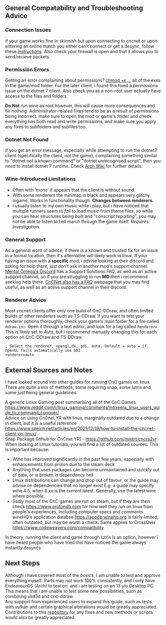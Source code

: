 ## General Compatability and Troubleshooting Advice
### Connection Issues
if your game works fine in skirmish but upon connecting to cncnet or upon entering an online match you either can't connect or get a desync, follow these [instructions](https://wiki.winehq.org/FAQ#Failed_to_use_ICMP_.28network_ping.29.2C_this_requires_special_permissions). Also check your firewall is open and that it allows you to send/recieve packets.
### Permission Errors
Getting an error complaining about permissions?
[chmod +x ...](https://wiki.archlinux.org/title/File_permissions_and_attributes) all of the exes in the game/mod folder. For the later client, i found this fixed a permissions issue on the dotnet 7 client.
Also check you as a non-root user actually have access to the files and folders

**Do Not** run wine as root however, this will cause more consequences and fix nothing. Administrator-related fixes tend to be as a result of permissions being incorrect. make sure to open the mod or game's folder and check everything has both read and write permissions, and make sure you apply any fixes to subfolders and subfiles too.

### Dotnet Not Found
if you get an error message, especially while attempting to run the dotnet7 client (specifically the client, not the game), complaining something similar to "dotnet not a known command" or "dotnet unrecognised script", then you *need* to install dotnet 7 runtime. Check [Arch Wiki](https://wiki.archlinux.org/title/.NET#Installation) for further details.

### Wine-Introduced Limitations

-  Often with 'mono' it appears that the client is without sound.
-  With some renderers the minimap is black and appears very glitchy ingame. Works in functionality though. **Changes between renderers.**
-  I usually listen to my own music while i play, but i have noticed that multiple runners seem to *fail* to load *music* from theme files, so while you can hear structures being built and "conscript reporting", you may not be able to listen to hell march through the game itself. *Requires Investigation.*

### General Support
As a general word of advice, if there is a known and trusted fix for an issue in a formal location, then it's alternative will likely work in linux.
If your having an issue with a **specific** mod, i advise looking at their discord and asking for help there, just don't ask in another mod's support channel.
[Mental Omega's Discord](https://discord.gg/KpJzhWY) has a Support Solutions FAQ, as well as an active support channel, so if you are struggling to run **MO** then i recommend seeking help there.
[CnCNet also has a FAQ](https://forums.cncnet.org/forum/87-faqs/) webpage that you may find useful, as well as an active support channel in their discord.


### Renderer Advice
Most cncnet clients offer only one build of CnC-DDraw, and often limited builds of other renderers such as TS-DDraw. If you want to test your renderer options thoroughly, check your game's main folder for a file called `ddraw.ini`.
Open it through a text editor, and look for a tag called `Renderer=`
This is likely set to Auto, but i recommend manually changing this for each option on CnC-DDraw and TS-DDraw.
```
; Select the renderer, opengl,dx, gdi, auto. Default = auto = if OpenGL fails automatically use GDI
renderer=auto
```

## External Sources and Notes

I have looked around into other guides for running CnC games on linux. There are quite a mix of methods, some requiring snap, some lutris and some just being general guidelines.<br>

A generic Linux Gaming post summarising all of the CnC Games <https://www.reddit.com/r/linux_gaming/comments/mtixee/a_linux_users_guide_to_command_conquer/> <br>
Advice on using CnCnet YR with linux, marginally outdated due to a change in client, but it is a useful reference <https://www.speich.net/articles/en/2021/12/19/how-to-install-the-cncnet-client-on-linux/> <br>
Snap Package Github for CnCnet YR] - <https://github.com/mmtrt/cncra2yr> <br>
When looking at Linux tutorials, you will find a lot of outdated sources. This is important because:<br>
- Wine has improved significantly in the past few years, especially with enhancements from proton due to the steam deck <br>
- Anything that uses packages can become unmaintained and quickly out of date, or is broken in dependency hell  <br>
- Linux distributions can change and drop out of favour, or the guide may advise on dependencies that no longer exist E.g. a guide may specify wine 4.5, when 8.xx is the current latest. Generally, use the latest wine where possible. <br>
- Sadly most of the CnC games are not on steam, but if they are then check <https://www.protondb.com> for how well they run on linux from people's experiences, including computer specs and comments. wineHQ's application databse <https://appdb.winehq.org> is fairly limited, often outdated, but may be worth a check. Same applies to CrossOver <https://www.codeweavers.com/compatibility>   <br>

In theory, running the client and game through lutris is an option, however i have heard people who have tried this have noticed the game always instantly desyncs


## Next Steps
Although i have covered most of the *basics*, I am unable to test and approve everything myself. Parts may not work 100% consistently, and i only have EndeavourOS (Arch) to test on, and i am testing on an 13 y/o Desktop PC. This means that i am unable to test some new possibilities, such as combining vkd3d and cnc-ddraw.<br>
Any support from experienced users to expand this guide, such as tests with vulkan and certain graphical alterations would be greatly appreciated.
Contributions to this [repository](https://github.com/CatTanker/cnc_map_tool_guide) for any fixes and new methods or scripts would also be greatly appreciated.
